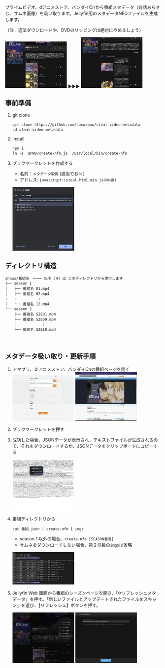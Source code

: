 プライムビデオ、dアニメストア、バンダイCHから番組メタデータ（各話あらすじ、サムネ画像）を吸い取ります。Jellyfin用のメタデータNFOファイルを生成します。

（注：違法ダウンロードや、DVDのリッピングは絶対にやめましょう）

[<img src="images/0.png" alt="drawing" width="200" />](images/0.png) ▶▶▶ [<img src="images/7.png" alt="drawing" width="200" />](images/7.png)


## 事前準備

1. git clone

	```
	git clone https://github.com/cocoabox/steal-video-metadata
	cd steal-video-metadata
	```

1. install

	```
	npm i
	ln -s  $PWD/create-nfo.js  /usr/local/bin/create-nfo
	```

2. ブックマークレットを作成する
    - 名前：`メタデータ取得` (適当でおｋ）
    - アドレス: `javascript:(steal-html.min.jsの中身)`

	[<img src="images/bookmarklet.png" alt="drawing" width="200" />](images/bookmarklet.png)

## ディレクトリ構造

```
shows/番組名　←─── 以下（４）は このディレクトリから実行します
├── season 1
│   ├── 番組名 01.mp4
│   ├── 番組名 02.mp4 
:   :          :
│   └── 番組名 12.mp4
└── season 2
    ├── 番組名 S2E01.mp4
    ├── 番組名 S2E09.mp4
    :            :
    └── 番組名 S2E10.mp4
```
　

## メタデータ吸い取り・更新手順

1. アマプラ、ｄアニメストア、バンダイChの番組ページを開く
	[<img src="images/1.png" alt="drawing" width="200" />](images/1.png)
	[<img src="images/2.png" alt="drawing" width="200" />](images/2.png)
	
1. ブックマークレットを押す

1. 成功した場合、JSONデータが表示され、テキストファイルが生成されるので、それをダウンロードするか、JSONデータをクリップボードにコピーする

	[<img src="images/3.png" alt="drawing" width="200" />](images/3.png)


1. 番組ディレクトリから

    ```
    cat 番組.json | create-nfo 1 imgs
    ```

    - season 1 以外の場合、`create-nfo [SEASON番号]`
    - サムネをダウンロードしない場合、第２引数の`imgs`は省略
      
  	[<img src="images/4.png" alt="drawing" width="200" />](images/4.png)

1. Jellyfin Web 画面から番組のシーズンページを開き、「⟳リフレッシュメタデータ」を押す。「新しいファイルとアップデートされたファイルをスキャン」を選び、【リフレッシュ】ボタンを押す。

  	[<img src="images/5.png" alt="drawing" width="200" />](images/5.png)
  	[<img src="images/6.png" alt="drawing" width="200" />](images/6.png)
